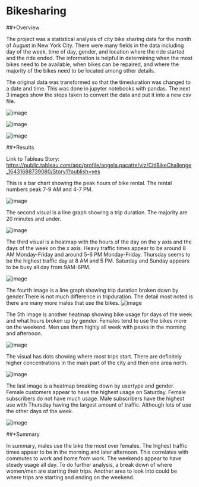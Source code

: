 # Bikesharing

##*Overview

The project was a statistical analysis of city bike sharing data for the month of August in New York City.  There were many fields in the data including day of the week, time of day, gender, and location where the ride started and the ride ended.  The information is helpful in determining when the most bikes need to be available, when bikes can be repaired, and where the majority of the bikes need to be located among other details.

The original data was transformed so that the timeduration was changed to a date and time.  This was done in jupyter notebooks with pandas.  The next 3 images show the steps taken to convert the data and put it into a new csv file.

![image](https://user-images.githubusercontent.com/85581208/151676304-96e427b6-1606-4bdd-92fa-3e655fdb7e18.png)


![image](https://user-images.githubusercontent.com/85581208/151676310-b2811f8b-f872-4c39-9856-bfdf9862acf4.png)


![image](https://user-images.githubusercontent.com/85581208/151676318-43847d6a-00e4-4e34-a1e8-8b616ecb7808.png)




##*Results

Link to Tableau Story:  https://public.tableau.com/app/profile/angela.pacatte/viz/CitiBikeChallenge_16431688739080/Story1?publish=yes

This is a bar chart showing the peak hours of bike rental.  The rental numbers peak 7-9 AM and 4-7 PM.

![image](https://user-images.githubusercontent.com/85581208/151676435-74a8b2f2-715d-47c4-9811-9bfb31ccd9f1.png)


The second visual is a line graph showing a trip duration. The majority are 20 minutes and under.


![image](https://user-images.githubusercontent.com/85581208/151676118-995e1c32-70cc-4419-bdd7-26ab8d874711.png)


The third visual is a heatmap with the hours of the day on the y axis and the days of the week on the x axis.  Heavy traffic times appear to be around 8 AM Monday-Friday and around 5-6 PM Monday-Friday. Thursday seems to be the highest traffic day at 8 AM and 5 PM.  Saturday and Sunday appears to be busy all day from 9AM-6PM.

![image](https://user-images.githubusercontent.com/85581208/151676220-984713fe-39fd-4164-8427-60a2c7260253.png)

The fourth image is a line graph showing trip duration broken down by gender.There is not much difference in tripduration.  The detail most noted is there are many more males that use the bikes.
![image](https://user-images.githubusercontent.com/85581208/151676583-ea150467-eff9-419f-9ea3-b3a017352b2c.png)

The 5th image is another heatmap showing bike usage for days of the week and what hours broken up by gender.  Females tend to use the bikes more on the weekend.  Men use them highly all week with peaks in the morning and afternoon.  

![image](https://user-images.githubusercontent.com/85581208/151676626-6abc9b56-8b24-4dc0-b051-00b0839e5391.png)


The visual has dots showing where most trips start.  There are definitely higher concentrations in the main part of the city and then one area north.


![image](https://user-images.githubusercontent.com/85581208/151676711-6ca87da9-ea95-481c-9953-34f584991a07.png)

The last image is a heatmap breaking down by usertype and gender. Female customers appear to have the highest usage on Saturday.  Female subscribers do not have much usage.  Male subscribers have the highest use with Thursday having the largest amount of traffic.  Although lots of use the other days of the week.

![image](https://user-images.githubusercontent.com/85581208/151676759-b9078592-e704-4f9e-a692-9c7a531ee8a8.png)

##*Summary

In summary, males use the bike the most over females.  The highest traffic times appear to be in the morning and later afternoon.  This correlates with commutes to work and home from work.  The weekends appear to have steady usage all day.  To do further analysis, a break down of where women/men are starting their trips.  Another area to look into could be where trips are starting and ending on the weekend.


